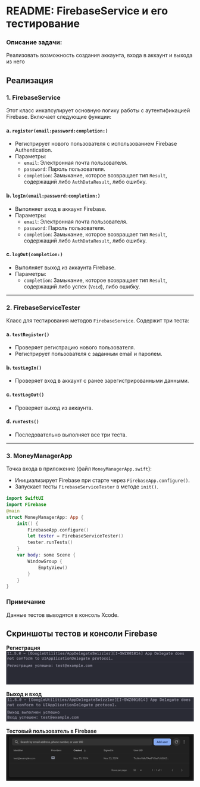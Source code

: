
# README: FirebaseService и его тестирование

### Описание задачи:
Реализовать возможность создания аккаунта, входа в аккаунт и выхода из него


## Реализация

### 1. **FirebaseService**
Этот класс инкапсулирует основную логику работы с аутентификацией Firebase. Включает следующие функции:

#### a. `register(email:password:completion:)`
- Регистрирует нового пользователя с использованием Firebase Authentication.
- Параметры:
  - `email`: Электронная почта пользователя.
  - `password`: Пароль пользователя.
  - `completion`: Замыкание, которое возвращает тип `Result`, содержащий либо `AuthDataResult`, либо ошибку.

#### b. `logIn(email:password:completion:)`
- Выполняет вход в аккаунт Firebase.
- Параметры:
  - `email`: Электронная почта пользователя.
  - `password`: Пароль пользователя.
  - `completion`: Замыкание, которое возвращает тип `Result`, содержащий либо `AuthDataResult`, либо ошибку.

#### c. `logOut(completion:)`
- Выполняет выход из аккаунта Firebase.
- Параметры:
  - `completion`: Замыкание, которое возвращает тип `Result`, содержащий либо успех (`Void`), либо ошибку.

---

### 2. **FirebaseServiceTester**
Класс для тестирования методов `FirebaseService`. Содержит три теста:

#### a. `testRegister()`
- Проверяет регистрацию нового пользователя.
- Регистрирует пользователя с заданным email и паролем.

#### b. `testLogIn()`
- Проверяет вход в аккаунт с ранее зарегистрированными данными.

#### c. `testLogOut()`
- Проверяет выход из аккаунта.

#### d. `runTests()`
- Последовательно выполняет все три теста.

---

### 3. **MoneyManagerApp**
Точка входа в приложение (файл `MoneyManagerApp.swift`):

- Инициализирует Firebase при старте через `FirebaseApp.configure()`.
- Запускает тесты `FirebaseServiceTester` в методе `init()`.

```swift
import SwiftUI
import Firebase
@main
struct MoneyManagerApp: App {
    init() {
        FirebaseApp.configure()
        let tester = FirebaseServiceTester()
        tester.runTests()
    }
    var body: some Scene {
        WindowGroup {
            EmptyView()
        }
    }
}
```
### Примечание
Данные тестов выводятся в консоль Xcode.




## Скриншоты тестов и консоли Firebase
**Регистрация**
![#](Screenshots/image.png)

**Выход и вход**
![#](Screenshots/image-1.png)

**Тестовый пользователь в Firebase**
![#](Screenshots/image-2.png)
